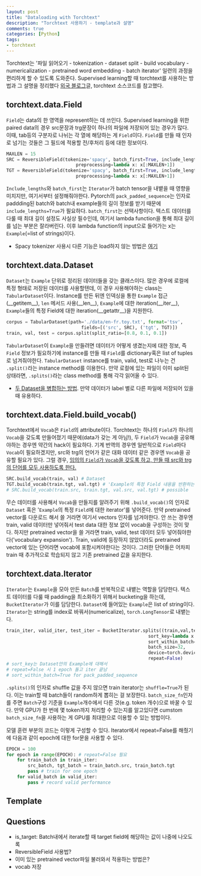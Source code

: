 ```yaml
---
layout: post
title: "Dataloading with Torchtext"
description: "Torchtext 사용하기 - template과 설명"
comments: true
categories: [Python]
tags:
- torchtext
---
```




Torchtext는 '파일 읽어오기 - tokenization - dataset split - build vocabulary -  numericalization - pretrained word embedding - batch iterator' 일련의 과정을 편리하게 할 수 있도록 도와준다. Supervised learning할 때 torchtext를 사용하는 방법과 그 설명을 정리했다 [외국 블로그](http://anie.me/On-Torchtext/)글, torchtext 소스코드를 참고했다.



## torchtext.data.Field

`Field`는 data의 한 영역을 represent하는 데 쓰인다. Supervised learning을 위한 paired data의 경우 src문장과 trg문장이 하나의 파일에 저장되어 있는 경우가 많다. 이때,  tab등의 구분자로 나뉘는 각 열에 해당하는 게 `Field`이다. `Field`를 만들 때 인자로 넘기는 것들은 그 필드에 적용할 전/후처리 등에 대한 정보이다. 

```python
MAXLEN = 15
SRC = ReversibleField(tokenize='spacy', batch_first=True, include_lengths=True,
                          preprocessing=lambda x: x[:MAXLEN+1])
TGT = ReversibleField(tokenize='spacy', batch_first=True, include_lengths=True,
                          preprocessing=lambda x: x[:MAXLEN+1])
```

`Include_lengths`와 `batch_first`는 `Iterator`가 batch tensor을 내뱉을 때 영향을 미치지만, 여기서부터 설정해줘야한다. Pytorch의 `pack_padded_sequence`는 인자로 paddding된 batch와 batch내 example들의 길이 정보를 받기 때문에 `include_lengths=True`가 필요하다. `batch_first`는 선택사항이다. 텍스트 데이터를 다룰 때 최대 길이 설정도 사실상 필수인데, 여기서 lambda function을 통해 최대 길이를 넘는 부분은 잘라버린다. 이후 lambda function의 input으로 들어가는 x는 `Example`(=list of strings)이다.

- Spacy tokenizer 사용시 다른 기능은 load하지 않는 방법은 [여기](https://spacy.io/usage/processing-pipelines#disabling)



## torchtext.data.Dataset

`Dataset`는 `Example` 단위로 정리된 데이터들을 갖는 클래스이다. 많은 경우에 로컬에 특정 형태로 저장된 데이터를 사용할텐데, 이 경우 사용해야하는 class는 `TabularDataset`이다. Instance를 만든 뒤엔 인덱싱을 통한 `Example` 접근(\_\_getitem\_\_), `len` 메서드 사용(\_\_len\_\_), `Example`에 대한 iteration(\_\_iter\_\_), `Example`들의 특정 Field에 대한 iteration(\_\_getattr\_\_)을 지원한다.

```python
corpus = TabularDataset(path='./data/en-fr.toy.txt', format='tsv',
                            fields=[('src', SRC), ('tgt', TGT)])
train, val, test = corpus.split(split_ratio=[0.8, 0.1, 0.1]) 
```

`TabularDataset`이 `Example`을 만들려면 데이터가 어떻게 생겼는지에 대한 정보, 즉 `Field` 정보가 필요하기에 instance를 만들 때 `Field`를 dictionary혹은 list of tuples로 넘겨줘야한다. `TabularDataset` instance를 train, valid, test로 나누는 건 `.split()`라는 instance method를 이용한다. 만약 로컬에 있는 파일이 이미 split된 상태라면, `.splits()`라는 class method를 통해 각각 읽어올 수 있다.

- [두 Dataset을 병합하는 방법](https://github.com/pytorch/text/issues/375). 만약 데이터가 label 별로 다른 파일에 저장되어 있을 때 유용하다.



## torchtext.data.Field.build_vocab()

Torchtext에서 `Vocab`은 `Field`의 attribute이다. Torchtext는 하나의 `Field`가 하나의`Vocab`을 갖도록 만들어졌기 때문에(data가 갖는 게 아님!), 두 `Field`가 `Vocab`을 공유해야하는 경우엔 약간의 hack이 필요하다. 기계 번역의 경우엔 일반적으로 `Field`마다 `Vocab`이 필요하겠지만, src와 trg의 언어가 같은 대화 데이터 같은 경우엔 `Vocab`을 공유할 필요가 있다. 그럴 경우, [임의의 `Field`가 `Vocab`을 갖도록 하고,  만들 때 src와 trg의 단어를 모두 사용하도록 한다.](https://github.com/pytorch/text/issues/232)

```python
SRC.build_vocab(train, val) # Dataset
TGT.build_vocab(train.tgt, val.tgt) # 'Example의 특정 Field 내용을 반환하는 iterator'
# SRC.build_vocab(train.src, train.tgt, val.src, val.tgt) # possible
```

무슨 데이터를 사용해서 `Vocab`을 만들지를 알려주기 위해 `.build_vocab()`의 인자로 `Dataset` 혹은 '`Example`의 특정 `Field`에 대한 iterator'를 넣어준다. 만약 pretrained vector를 다운로드 해서 쓸 거라면 여기서 vectors 인자를 넘겨야한다. 안 쓰는 경우엔 train, valid 데이터만 넣어줘서 test data 대한 정보 없이 vocab을 구성하는 것이 맞다. 하지만 pretrained vector을 쓸 거라면 train, valid, test 데이터 모두 넣어줘야한다('vocabulary expansion'). Train, valid에 등장하지 않았더라도 pretrained vector에 있는 단어라면 vocab에 포함시켜야한다는 것이다. 그러한 단어들은 어차피 train 때 추가적으로 학습되지 않고 기존 pretrained 값을 유지한다.



## torchtext.data.Iterator

`Iterator`는 `Example`을 모아 만든 `Batch`를 반복적으로 내뱉는 역할을 담당한다.  텍스트 데이터를 다룰 때 padding을 최소화하기 위해서 bucketing을 하는데, `BucketIterator`가 이를 담당한다. `Dataset`에 들어있는 `Example`은 list of string이다. `Iterator`는 string를 index로 바꿔서(numericalize), `torch.LongTensor`로 내뱉는다. 

````python
train_iter, valid_iter, test_iter = BucketIterator.splits((train,val,test),
                                                     sort_key=lambda x:len(x.src),
                                                     sort_within_batch=True,
                                                     batch_size=32, 
                                                     device=torch.device('cuda'),
                                                     repeat=False)
# sort_key는 Dataset안의 Example에 대해서
# repeat=False 시 1 epoch 돌고 iter 끝남
# sort_within_batch=True for pack_padded_sequence
````

`.splits()`의 인자로 shuffle 값을 주지 않으면 train iterator는 `shuffle=True`가 된다. 이는 train할 때 batch들이 random하게 뽑히는 걸 보장한다. `batch_size_fn`인자를 주면 `Batch`구성 기준을 `Example`개수에서 다른 것(e.g. token 개수)으로 바꿀 수 있다. 만약 GPU가 한 번에 몇 token까지 처리할 수 있는지를 알고있다면 cumstom `batch_size_fn`을 사용하는 게 GPU를 최대한으로 이용할 수 있는 방법이다.



모델 훈련 부분의 코드는 이렇게 구성할 수 있다. Iterator에서 repeat=False를 해줬기에 다음과 같이 epoch에 대한 for문을 사용할 수 있다.

```python
EPOCH = 100
for epoch in range(EPOCH): # repeat=False 필요
    for train_batch in train_iter:
        src_batch, tgt_batch = train_batch.src, train_batch.tgt
        pass # train for one epoch
    for valid_batch in valid_iter:
        pass # record valid performance
```



## Template





## Questions

- is_target: Batch내에서 iterate할 때 target field에 해당하는 값이 나중에 나오도록
- ReversibleField 사용법?
- 이미 있는 pretrained vector파일 불러와서 적용하는 방법은?
- vocab 저장